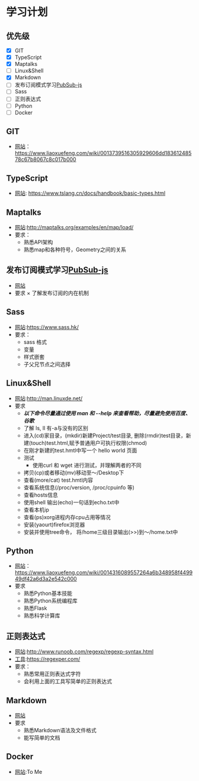 # 学习计划

## 优先级

* [x] GIT
* [x] TypeScript
* [x] Maptalks
* [ ] Linux&Shell
* [x] Markdown
* [ ] 发布订阅模式学习[PubSub-js](https://www.npmjs.com/package/pubsub-js)
* [ ] Sass
* [ ] 正则表达式
* [ ] Python
* [ ] Docker

## GIT

* [网站](https://www.liaoxuefeng.com/wiki/0013739516305929606dd18361248578c67b8067c8c017b000)： https://www.liaoxuefeng.com/wiki/0013739516305929606dd18361248578c67b8067c8c017b000

## TypeScript

* [网站](https://www.tslang.cn/docs/handbook/basic-types.html):
https://www.tslang.cn/docs/handbook/basic-types.html

## Maptalks

* [网站](http://maptalks.org/examples/en/map/load/):http://maptalks.org/examples/en/map/load/
* 要求：
  * 熟悉API架构
  * 熟悉map和各种符号，Geometry之间的关系

## 发布订阅模式学习[PubSub-js](https://www.npmjs.com/package/pubsub-js)
* [网站](## )
* 要求
 × 了解发布订阅的内在机制

## Sass

* [网站](https://www.sass.hk/):https://www.sass.hk/
* 要求：
  * sass 格式
  * 变量
  * 样式嵌套
  * 子父兄节点之间选择
  
## Linux&Shell

* [网站](http://man.linuxde.net/):http://man.linuxde.net/
* 要求
  * ***以下命令尽量通过使用 man 和 --help 来查看帮助，尽量避免使用百度、谷歌***
  * 了解 ls, ll 有-a与没有的区别
  * 进入(cd)家目录，(mkdir)新建Project/test目录, 删除(rmdir)test目录，新建(touch)test.html,赋予普通用户可执行权限(chmod)
  * 在刚才新建的test.hmtl中写一个 hello world 页面
  * 测试
    * 使用curl 和 wget 进行测试，并理解两者的不同
  * 拷贝(cp)或者移动(mv)移动至～/Desktop下
  * 查看(more/cat) test.hmtl内容
  * 查看系统信息(/proc/version, /proc/cpuinfo 等)
  * 查看hosts信息
  * 使用shell 输出(echo)一句话到echo.txt中
  * 查看本机ip
  * 查看(ps)xorg进程内存cpu占用等情况
  * 安装(yaourt)firefox浏览器
  * 安装并使用tree命令， 将/home三级目录输出(>>)到～/home.txt中


## Python

* [网站](https://www.liaoxuefeng.com/wiki/0014316089557264a6b348958f449949df42a6d3a2e542c000)：https://www.liaoxuefeng.com/wiki/0014316089557264a6b348958f449949df42a6d3a2e542c000
* 要求
  * 熟悉Python基本技能
  * 熟悉Python系统编程库
  * 熟悉Flask
  * 熟悉科学计算库

## 正则表达式

* [网站](http://www.runoob.com/regexp/regexp-syntax.html):http://www.runoob.com/regexp/regexp-syntax.html
* [工具](https://regexper.com/):https://regexper.com/
* 要求：
  * 熟悉常用正则表达式字符
  * 会利用上面的工具写简单的正则表达式

## Markdown

* [网站](https://www.jianshu.com/p/b03a8d7b1719)
* 要求
  * 熟悉Markdown语法及文件格式
  * 能写简单的文档

## Docker

* [网站]():To Me
